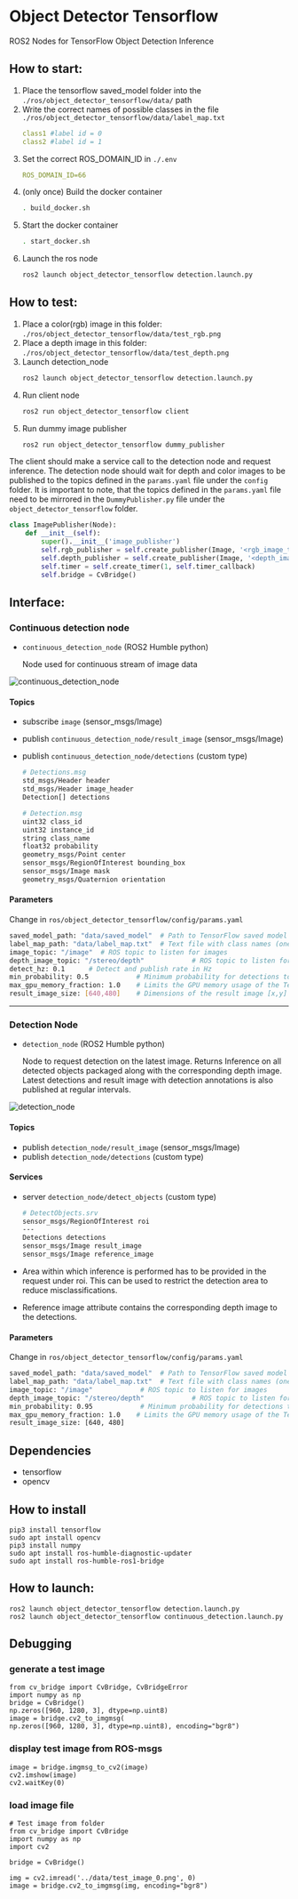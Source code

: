 # Object Detector Tensorflow

ROS2 Nodes for TensorFlow Object Detection Inference

## How to start:
1. Place the tensorflow saved_model folder into the `./ros/object_detector_tensorflow/data/` path
2. Write the correct names of possible classes in the file `./ros/object_detector_tensorflow/data/label_map.txt`
   ```yaml
   class1 #label id = 0
   class2 #label id = 1
   ```
3. Set the correct ROS_DOMAIN_ID in `./.env`
    ```yaml
    ROS_DOMAIN_ID=66
    ```
4. (only once) Build the docker container
   ```bash
   . build_docker.sh
   ```
5. Start the docker container
   ```bash
   . start_docker.sh
   ```
6. Launch the ros node
   ```bash
   ros2 launch object_detector_tensorflow detection.launch.py
   ```

## How to test:
1. Place a color(rgb) image in this folder: `./ros/object_detector_tensorflow/data/test_rgb.png`
2. Place a depth image in this folder: `./ros/object_detector_tensorflow/data/test_depth.png`
3. Launch detection_node
    ```bash
    ros2 launch object_detector_tensorflow detection.launch.py
    ```
4. Run client node
    ```bash
    ros2 run object_detector_tensorflow client
    ```
5. Run dummy image publisher
    ```bash 
    ros2 run object_detector_tensorflow dummy_publisher
    ```
The client should make a service call to the detection node and request inference. The detection node should wait for depth and color images to be published to the topics defined in the `params.yaml` file under the `config` folder. It is important to note, that the topics defined in the `params.yaml` file need to be mirrored in the `DummyPublisher.py` file under the `object_detector_tensorflow` folder.

```python
class ImagePublisher(Node):
	def __init__(self):
		super().__init__('image_publisher')
		self.rgb_publisher = self.create_publisher(Image, '<rgb_image_topic>', 10)
		self.depth_publisher = self.create_publisher(Image, '<depth_image_topic>', 10)
		self.timer = self.create_timer(1, self.timer_callback)
		self.bridge = CvBridge()
```

## Interface:

### Continuous detection node

- `continuous_detection_node` (ROS2 Humble python)

    Node used for continuous stream of image data

![continuous_detection_node](docs/continuous_detection_node.svg)

#### Topics

- subscribe `image` (sensor_msgs/Image)
- publish `continuous_detection_node/result_image` (sensor_msgs/Image)
- publish `continuous_detection_node/detections` (custom type)

    ```bash
    # Detections.msg
    std_msgs/Header header
    std_msgs/Header image_header
    Detection[] detections
    ```
    
    ```bash
    # Detection.msg
    uint32 class_id
    uint32 instance_id
    string class_name
    float32 probability
    geometry_msgs/Point center
    sensor_msgs/RegionOfInterest bounding_box
    sensor_msgs/Image mask
    geometry_msgs/Quaternion orientation
    ```

#### Parameters

Change in `ros/object_detector_tensorflow/config/params.yaml`

```bash
saved_model_path: "data/saved_model"  # Path to TensorFlow saved model folder
label_map_path: "data/label_map.txt"  # Text file with class names (one label per line)
image_topic: "/image"  # ROS topic to listen for images
depth_image_topic: "/stereo/depth"            # ROS topic to listen for depth images
detect_hz: 0.1      # Detect and publish rate in Hz
min_probability: 0.5            # Minimum probability for detections to be reported
max_gpu_memory_fraction: 1.0    # Limits the GPU memory usage of the TensorFlow model to only a fraction (between 0 and 1)
result_image_size: [640,480]    # Dimensions of the result image [x,y]
```

---

### Detection Node

- `detection_node` (ROS2 Humble python)

    Node to request detection on the latest image. Returns Inference on all detected objects packaged along with the corresponding depth image. Latest detections and result image with detection annotations is also published at regular intervals.

![detection_node](docs/detection_node.svg)

#### Topics

- publish `detection_node/result_image` (sensor_msgs/Image)
- publish `detection_node/detections` (custom type)

#### Services

- server `detection_node/detect_objects` (custom type)

    ```bash
    # DetectObjects.srv
    sensor_msgs/RegionOfInterest roi
    ---
    Detections detections
    sensor_msgs/Image result_image
    sensor_msgs/Image reference_image
    ```
- Area within which inference is performed has to be provided in the request under roi. This can be used to restrict the detection area to reduce misclassifications.
- Reference image attribute contains the corresponding depth image to the detections.
#### Parameters

Change in `ros/object_detector_tensorflow/config/params.yaml`

```bash
saved_model_path: "data/saved_model"  # Path to TensorFlow saved model folder
label_map_path: "data/label_map.txt"  # Text file with class names (one label per line)
image_topic: "/image"            # ROS topic to listen for images
depth_image_topic: "/stereo/depth"            # ROS topic to listen for depth images
min_probability: 0.95            # Minimum probability for detections to be reported
max_gpu_memory_fraction: 1.0    # Limits the GPU memory usage of the TensorFlow model to only a fraction (between 0 and 1)
result_image_size: [640, 480]
```

## Dependencies

- tensorflow
- opencv

## How to install

    pip3 install tensorflow
    sudo apt install opencv
    pip3 install numpy
    sudo apt install ros-humble-diagnostic-updater
    sudo apt install ros-humble-ros1-bridge


## How to launch:

    ros2 launch object_detector_tensorflow detection.launch.py
    ros2 launch object_detector_tensorflow continuous_detection.launch.py

## Debugging

### generate a test image

    from cv_bridge import CvBridge, CvBridgeError
    import numpy as np
    bridge = CvBridge()
    np.zeros([960, 1280, 3], dtype=np.uint8)
    image = bridge.cv2_to_imgmsg(
    np.zeros([960, 1280, 3], dtype=np.uint8), encoding="bgr8")

### display test image from ROS-msgs

    image = bridge.imgmsg_to_cv2(image)
    cv2.imshow(image)
    cv2.waitKey(0)

### load image file

    # Test image from folder
    from cv_bridge import CvBridge
    import numpy as np
    import cv2

    bridge = CvBridge()

    img = cv2.imread('../data/test_image_0.png', 0) 
    image = bridge.cv2_to_imgmsg(img, encoding="bgr8")
